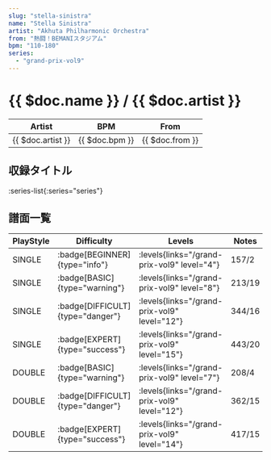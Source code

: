 ```yaml
---
slug: "stella-sinistra"
name: "Stella Sinistra"
artist: "Akhuta Philharmonic Orchestra"
from: "熱闘！BEMANIスタジアム"
bpm: "110-180"
series:
  - "grand-prix-vol9"
---
```


# {{ $doc.name }} / {{ $doc.artist }}

|Artist|BPM|From|
|------|---|----|
|{{ $doc.artist }}|{{ $doc.bpm }}|{{ $doc.from }}|

## 収録タイトル

:series-list{:series="series"}

## 譜面一覧

|PlayStyle|Difficulty|Levels|Notes|Movie|
|---------|----------|------|-----|-----|
|SINGLE| :badge[BEGINNER]{type="info"}| :levels{links="/grand-prix-vol9" level="4"}|157/2||
|SINGLE| :badge[BASIC]{type="warning"}| :levels{links="/grand-prix-vol9" level="8"}|213/19||
|SINGLE| :badge[DIFFICULT]{type="danger"}| :levels{links="/grand-prix-vol9" level="12"}|344/16||
|SINGLE| :badge[EXPERT]{type="success"}| :levels{links="/grand-prix-vol9" level="15"}|443/20||
|DOUBLE| :badge[BASIC]{type="warning"}| :levels{links="/grand-prix-vol9" level="7"}|208/4||
|DOUBLE| :badge[DIFFICULT]{type="danger"}| :levels{links="/grand-prix-vol9" level="12"}|362/15||
|DOUBLE| :badge[EXPERT]{type="success"}| :levels{links="/grand-prix-vol9" level="14"}|417/15||
